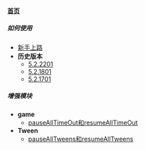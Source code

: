 
#### [首页](?file=home-首页)

##### 如何使用
- [新手上路](?file=001-如何使用/01-新手上路 "新手上路")
- **历史版本**
    - [5.2.2201](?file=001-如何使用/02-历史版本/9997-5.2.2201 "5.2.2201")
    - [5.2.1801](?file=001-如何使用/02-历史版本/9998-5.2.1801 "5.2.1801")
    - [5.2.1701](?file=001-如何使用/02-历史版本/9999-5.2.1701 "5.2.1701")

##### 增强模块
- **game**
    - [pauseAllTimeOut和resumeAllTimeOut](?file=002-增强模块/01-game/001-pauseAllTimeOut和resumeAllTimeOut "pauseAllTimeOut和resumeAllTimeOut")
- **Tween**
    - [pauseAllTweens和resumeAllTweens](?file=002-增强模块/02-Tween/001-pauseAllTweens和resumeAllTweens "pauseAllTweens和resumeAllTweens")
